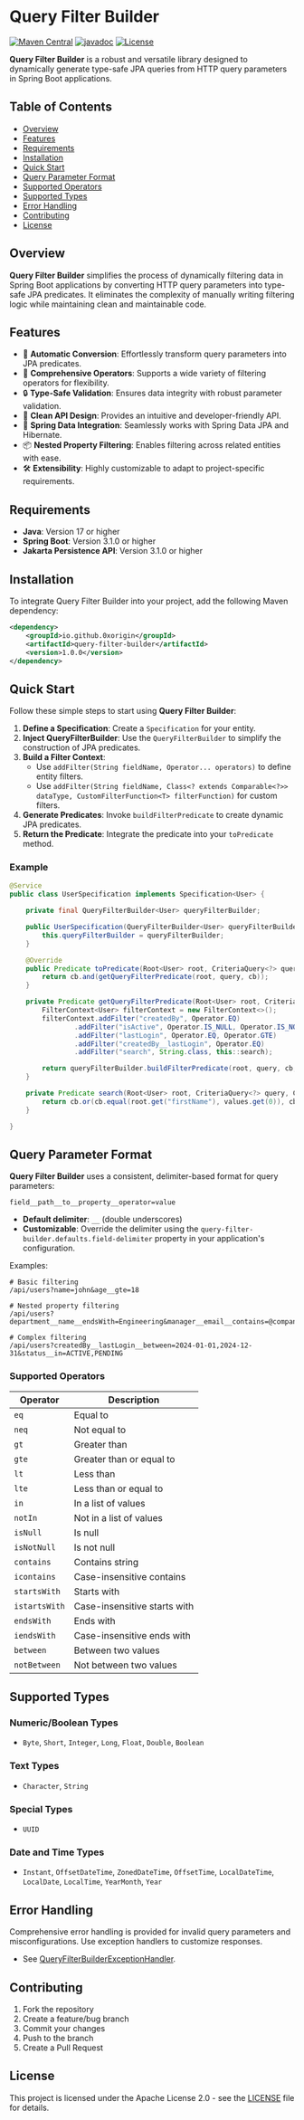 # Query Filter Builder

[![Maven Central](https://img.shields.io/maven-central/v/io.github.0xorigin/query-filter-builder.svg)](https://search.maven.org/artifact/io.github.0xorigin/query-filter-builder)
[![javadoc](https://javadoc.io/badge2/io.github.0xorigin/query-filter-builder/javadoc.svg?kill-cache=true)](https://javadoc.io/doc/io.github.0xorigin/query-filter-builder)
[![License](https://img.shields.io/badge/License-Apache%202.0-blue.svg)](https://opensource.org/licenses/Apache-2.0)

**Query Filter Builder** is a robust and versatile library designed to dynamically generate type-safe JPA queries from HTTP query parameters in Spring Boot applications.

## Table of Contents
- [Overview](#overview)
- [Features](#features)
- [Requirements](#requirements)
- [Installation](#installation)
- [Quick Start](#quick-start)
- [Query Parameter Format](#query-parameter-format)
- [Supported Operators](#supported-operators)
- [Supported Types](#supported-types)
- [Error Handling](#error-handling)
- [Contributing](#contributing)
- [License](#license)

## Overview

**Query Filter Builder** simplifies the process of dynamically filtering data in Spring Boot applications by converting HTTP query parameters into type-safe JPA predicates. It eliminates the complexity of manually writing filtering logic while maintaining clean and maintainable code.

## Features

- 🚀 **Automatic Conversion**: Effortlessly transform query parameters into JPA predicates.
- 🎯 **Comprehensive Operators**: Supports a wide variety of filtering operators for flexibility.
- 🔒 **Type-Safe Validation**: Ensures data integrity with robust parameter validation.
- 🎨 **Clean API Design**: Provides an intuitive and developer-friendly API.
- 🔌 **Spring Data Integration**: Seamlessly works with Spring Data JPA and Hibernate.
- 📦 **Nested Property Filtering**: Enables filtering across related entities with ease.
- 🛠 **Extensibility**: Highly customizable to adapt to project-specific requirements.

## Requirements

- **Java**: Version 17 or higher
- **Spring Boot**: Version 3.1.0 or higher
- **Jakarta Persistence API**: Version 3.1.0 or higher

## Installation

To integrate Query Filter Builder into your project, add the following Maven dependency:

```xml
<dependency>
    <groupId>io.github.0xorigin</groupId>
    <artifactId>query-filter-builder</artifactId>
    <version>1.0.0</version>
</dependency>
```

## Quick Start

Follow these simple steps to start using **Query Filter Builder**:

1. **Define a Specification**: Create a `Specification` for your entity.
2. **Inject QueryFilterBuilder**: Use the `QueryFilterBuilder` to simplify the construction of JPA predicates.
3. **Build a Filter Context**:
    - Use `addFilter(String fieldName, Operator... operators)` to define entity filters.
    - Use `addFilter(String fieldName, Class<? extends Comparable<?>> dataType, CustomFilterFunction<T> filterFunction)` for custom filters.
4. **Generate Predicates**: Invoke `buildFilterPredicate` to create dynamic JPA predicates.
5. **Return the Predicate**: Integrate the predicate into your `toPredicate` method.

### Example

```java
@Service
public class UserSpecification implements Specification<User> {

    private final QueryFilterBuilder<User> queryFilterBuilder;

    public UserSpecification(QueryFilterBuilder<User> queryFilterBuilder) {
        this.queryFilterBuilder = queryFilterBuilder;
    }

    @Override
    public Predicate toPredicate(Root<User> root, CriteriaQuery<?> query, CriteriaBuilder cb) {
        return cb.and(getQueryFilterPredicate(root, query, cb));
    }

    private Predicate getQueryFilterPredicate(Root<User> root, CriteriaQuery<?> query, CriteriaBuilder cb) {
        FilterContext<User> filterContext = new FilterContext<>();
        filterContext.addFilter("createdBy", Operator.EQ)
                .addFilter("isActive", Operator.IS_NULL, Operator.IS_NOT_NULL)
                .addFilter("lastLogin", Operator.EQ, Operator.GTE)
                .addFilter("createdBy__lastLogin", Operator.EQ)
                .addFilter("search", String.class, this::search);

        return queryFilterBuilder.buildFilterPredicate(root, query, cb, filterContext);
    }

    private Predicate search(Root<User> root, CriteriaQuery<?> query, CriteriaBuilder cb, List<?> values, ErrorWrapper errorWrapper) {
        return cb.or(cb.equal(root.get("firstName"), values.get(0)), cb.equal(root.get("lastName"), values.get(0)));
    }

}
```

## Query Parameter Format

**Query Filter Builder** uses a consistent, delimiter-based format for query parameters:

```
field__path__to__property__operator=value
```

- **Default delimiter**: `__` (double underscores)
- **Customizable**: Override the delimiter using the `query-filter-builder.defaults.field-delimiter` property in your application's configuration.

Examples:
```
# Basic filtering
/api/users?name=john&age__gte=18

# Nested property filtering
/api/users?department__name__endsWith=Engineering&manager__email__contains=@company.com

# Complex filtering
/api/users?createdBy__lastLogin__between=2024-01-01,2024-12-31&status__in=ACTIVE,PENDING
```

### Supported Operators

| Operator      | Description                  |
|---------------|------------------------------|
| `eq`          | Equal to                     |
| `neq`         | Not equal to                 |
| `gt`          | Greater than                 |
| `gte`         | Greater than or equal to     |
| `lt`          | Less than                    |
| `lte`         | Less than or equal to        |
| `in`          | In a list of values          |
| `notIn`       | Not in a list of values      |
| `isNull`      | Is null                      |
| `isNotNull`   | Is not null                  |
| `contains`    | Contains string              |
| `icontains`   | Case-insensitive contains    |
| `startsWith`  | Starts with                  |
| `istartsWith` | Case-insensitive starts with |
| `endsWith`    | Ends with                    |
| `iendsWith`   | Case-insensitive ends with   |
| `between`     | Between two values           |
| `notBetween`  | Not between two values       |

## Supported Types

### Numeric/Boolean Types
- `Byte`, `Short`, `Integer`, `Long`, `Float`, `Double`, `Boolean`

### Text Types
- `Character`, `String`

### Special Types
- `UUID`

### Date and Time Types
- `Instant`, `OffsetDateTime`, `ZonedDateTime`, `OffsetTime`, `LocalDateTime`, `LocalDate`, `LocalTime`, `YearMonth`, `Year`

## Error Handling

Comprehensive error handling is provided for invalid query parameters and misconfigurations. Use exception handlers to customize responses.
- See [QueryFilterBuilderExceptionHandler](https://github.com/0xOrigin/query-filter-builder/blob/master/src/main/java/io/github/_0xorigin/queryfilterbuilder/QueryFilterBuilderExceptionHandler.java).

## Contributing

1. Fork the repository
2. Create a feature/bug branch
3. Commit your changes
4. Push to the branch
5. Create a Pull Request

## License

This project is licensed under the Apache License 2.0 - see the [LICENSE](LICENSE) file for details.
